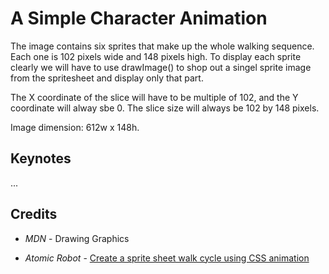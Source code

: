# A Simple Character Animation

The image contains six sprites that make up the whole walking sequence. Each one is 102 pixels wide and 148 pixels high. To display each sprite clearly we will have to use drawImage() to shop out a singel sprite image from the spritesheet and display only that part.

The X coordinate of the slice will have to be multiple of 102, and the Y coordinate will alway sbe 0. The slice size will always be 102 by 148 pixels.

Image dimension: 612w x 148h.

## Keynotes

...

## Credits

- _MDN_ - Drawing Graphics

- _Atomic Robot_ - [Create a sprite sheet walk cycle using CSS animation](http://atomicrobotdesign.com/blog/htmlcss/create-a-sprite-sheet-walk-cycle-using-using-css-animation/)
